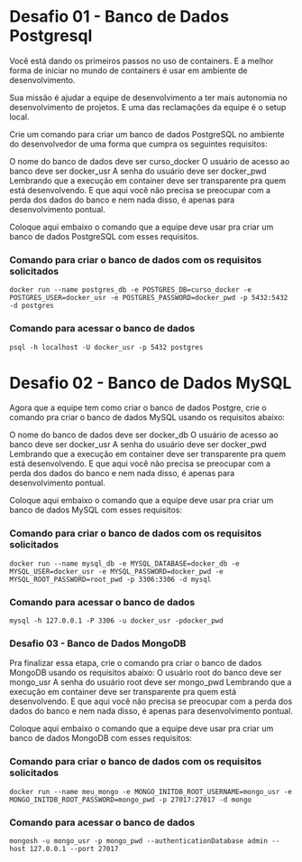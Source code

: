 # Desafio 01 - Banco de Dados Postgresql

Você está dando os primeiros passos no uso de containers. E a melhor forma de iniciar no mundo de containers é usar em ambiente de desenvolvimento.

Sua missão é ajudar a equipe de desenvolvimento a ter mais autonomia no desenvolvimento de projetos. E uma das reclamações da equipe é o setup local.

Crie um comando para criar um banco de dados PostgreSQL no ambiente do desenvolvedor de uma forma que cumpra os seguintes requisitos:

O nome do banco de dados deve ser curso_docker
O usuário de acesso ao banco deve ser docker_usr
A senha do usuário deve ser docker_pwd
Lembrando que a execução em container deve ser transparente pra quem está desenvolvendo. E que aqui você não precisa se preocupar com a perda dos dados do banco e nem nada disso, é apenas para desenvolvimento pontual.

Coloque aqui embaixo o comando que a equipe deve usar pra criar um banco de dados PostgreSQL com esses requisitos.

### Comando para criar o banco de dados com os requisitos solicitados
`docker run --name postgres_db -e POSTGRES_DB=curso_docker -e POSTGRES_USER=docker_usr -e POSTGRES_PASSWORD=docker_pwd -p 5432:5432 -d postgres`

### Comando para acessar o banco de dados
`psql -h localhost -U docker_usr -p 5432 postgres`


# Desafio 02 - Banco de Dados MySQL

Agora que a equipe tem como criar o banco de dados Postgre, crie o comando pra criar o banco de dados MySQL usando os requisitos abaixo:

O nome do banco de dados deve ser docker_db
O usuário de acesso ao banco deve ser docker_usr
A senha do usuário deve ser docker_pwd
Lembrando que a execução em container deve ser transparente pra quem está desenvolvendo. E que aqui você não precisa se preocupar com a perda dos dados do banco e nem nada disso, é apenas para desenvolvimento pontual.

Coloque aqui embaixo o comando que a equipe deve usar pra criar um banco de dados MySQL com esses requisitos:
### Comando para criar o banco de dados com os requisitos solicitados
`docker run --name mysql_db -e MYSQL_DATABASE=docker_db -e MYSQL_USER=docker_usr -e MYSQL_PASSWORD=docker_pwd -e MYSQL_ROOT_PASSWORD=root_pwd -p 3306:3306 -d mysql`

### Comando para acessar o banco de dados
`mysql -h 127.0.0.1 -P 3306 -u docker_usr -pdocker_pwd`


### Desafio 03 - Banco de Dados MongoDB
Pra finalizar essa etapa, crie o comando pra criar o banco de dados MongoDB usando os requisitos abaixo:
O usuário root do banco deve ser mongo_usr
A senha do usuário root deve ser mongo_pwd
Lembrando que a execução em container deve ser transparente pra quem está desenvolvendo. E que aqui você não precisa se preocupar com a perda dos dados do banco e nem nada disso, é apenas para desenvolvimento pontual.

Coloque aqui embaixo o comando que a equipe deve usar pra criar um banco de dados MongoDB com esses requisitos:
### Comando para criar o banco de dados com os requisitos solicitados
`docker run --name meu_mongo -e MONGO_INITDB_ROOT_USERNAME=mongo_usr -e MONGO_INITDB_ROOT_PASSWORD=mongo_pwd -p 27017:27017 -d mongo`

### Comando para acessar o banco de dados
`mongosh -u mongo_usr -p mongo_pwd --authenticationDatabase admin --host 127.0.0.1 --port 27017`
